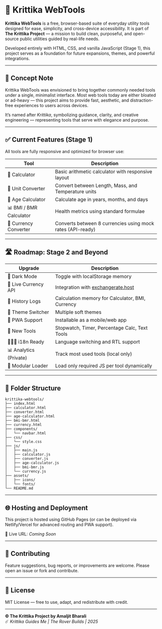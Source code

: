 # 🌠 Krittika WebTools

**Krittika WebTools** is a free, browser-based suite of everyday utility tools designed for ease, simplicity, and cross-device accessibility. It is part of **The Krittika Project** — a mission to build clean, purposeful, and open-source public utilities guided by real-life needs.

Developed entirely with HTML, CSS, and vanilla JavaScript (Stage 1), this project serves as a foundation for future expansions, themes, and powerful integrations.

---

## 🔧 Concept Note

Krittika WebTools was envisioned to bring together commonly needed tools under a single, minimalist interface. Most web tools today are either bloated or ad-heavy — this project aims to provide fast, aesthetic, and distraction-free experiences to users across devices.

It’s named after *Krittika*, symbolizing guidance, clarity, and creative engineering — representing tools that serve with elegance and purpose.

---

## ✅ Current Features (Stage 1)

All tools are fully responsive and optimized for browser use:

| Tool | Description |
|------|-------------|
| 🧮 Calculator | Basic arithmetic calculator with responsive layout |
| 📏 Unit Converter | Convert between Length, Mass, and Temperature units |
| 📆 Age Calculator | Calculate age in years, months, and days |
| 📊 BMI / BMR Calculator | Health metrics using standard formulae |
| 💱 Currency Converter | Converts between 8 currencies using mock rates (API-ready) |

---

## 🛣️ Roadmap: Stage 2 and Beyond

| Upgrade | Description |
|---------|-------------|
| 🌙 Dark Mode | Toggle with localStorage memory |
| 🔄 Live Currency API | Integration with [exchangerate.host](https://exchangerate.host) |
| 🧠 History Logs | Calculation memory for Calculator, BMI, Currency |
| 🎨 Theme Switcher | Multiple soft themes |
| 📱 PWA Support | Installable as a mobile/web app |
| 🧭 New Tools | Stopwatch, Timer, Percentage Calc, Text Tools |
| 🧑‍🤝‍🧑 i18n Ready | Language switching and RTL support |
| 📊 Analytics (Private) | Track most used tools (local only) |
| 🧩 Modular Loader | Load only required JS per tool dynamically |

---

## 📁 Folder Structure

```
krittika-webtools/
├── index.html
├── calculator.html
├── converter.html
├── age-calculator.html
├── bmi-bmr.html
├── currency.html
├── components/
│   └── navbar.html
├── css/
│   └── style.css
├── js/
│   ├── main.js
│   ├── calculator.js
│   ├── converter.js
│   ├── age-calculator.js
│   ├── bmi-bmr.js
│   └── currency.js
├── assets/
│   ├── icons/
│   └── fonts/
└── README.md
```

---

## 🌐 Hosting and Deployment

This project is hosted using GitHub Pages (or can be deployed via Netlify/Vercel for advanced routing and PWA support).

📍 Live URL: _Coming Soon_

---

## 🤝 Contributing

Feature suggestions, bug reports, or improvements are welcome. Please open an issue or fork and contribute.

---

## 📜 License

MIT License — free to use, adapt, and redistribute with credit.

---

**© The Krittika Project by Amaljit Bharali**  
☄️ *Krittika Guides Me | The Rover Builds | 2025*

